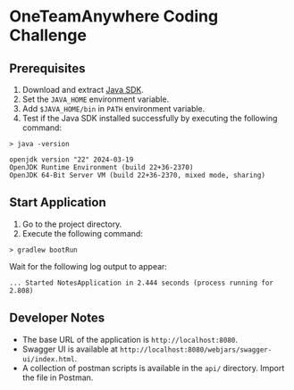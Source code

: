 # OneTeamAnywhere Coding Challenge

## Prerequisites

1. Download and extract [Java SDK](https://download.java.net/java/GA/jdk22/830ec9fcccef480bb3e73fb7ecafe059/36/GPL/openjdk-22_windows-x64_bin.zip).
2. Set the `JAVA_HOME` environment variable.
3. Add `$JAVA_HOME/bin` in `PATH` environment variable.
4. Test if the Java SDK installed successfully by executing the following command:
  
  ```
  > java -version
  
  openjdk version "22" 2024-03-19
  OpenJDK Runtime Environment (build 22+36-2370)
  OpenJDK 64-Bit Server VM (build 22+36-2370, mixed mode, sharing)
  ```

## Start Application

1. Go to the project directory.
2. Execute the following command:

  ```
  > gradlew bootRun
  ```
  
  Wait for the following log output to appear:
  
  ```
  ... Started NotesApplication in 2.444 seconds (process running for 2.808)
  ```

## Developer Notes

* The base URL of the application is `http://localhost:8080`.
* Swagger UI is available at `http://localhost:8080/webjars/swagger-ui/index.html`.
* A collection of postman scripts is available in the `api/` directory. Import the file in Postman.
